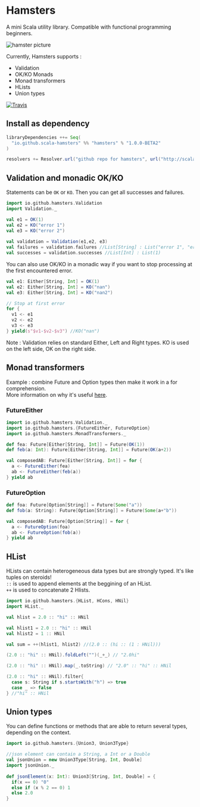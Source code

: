 # Hamsters

A mini Scala utility library. Compatible with functional programming beginners.

![hamster picture](https://avatars2.githubusercontent.com/u/18599689?v=3&s=200)

Currently, Hamsters supports :

 * Validation
 * OK/KO Monads
 * Monad transformers
 * HLists
 * Union types

[![Travis](https://travis-ci.org/scala-hamsters/hamsters.svg?branch=master)](https://travis-ci.org/scala-hamsters/hamsters)

## Install as dependency

```scala
libraryDependencies ++= Seq(
  "io.github.scala-hamsters" %% "hamsters" % "1.0.0-BETA2"
)

resolvers += Resolver.url("github repo for hamsters", url("http://scala-hamsters.github.io/hamsters/releases/"))(Resolver.ivyStylePatterns)
```

## Validation and monadic OK/KO

Statements can be `OK` or `KO`. Then you can get all successes and failures.

```scala
import io.github.hamsters.Validation
import Validation._

val e1 = OK(1)
val e2 = KO("error 1")
val e3 = KO("error 2")
 
val validation = Validation(e1,e2, e3)
val failures = validation.failures //List[String] : List("error 1", "error 2")
val successes = validation.successes //List[Int] : List(1)
```

You can also use OK/KO in a monadic way if you want to stop processing at the first encountered error.

```scala
val e1: Either[String, Int] = OK(1)
val e2: Either[String, Int] = KO("nan")
val e3: Either[String, Int] = KO("nan2")

// Stop at first error
for {
  v1 <- e1
  v2 <- e2
  v3 <- e3
} yield(s"$v1-$v2-$v3") //KO("nan")
```

Note : Validation relies on standard Either, Left and Right types. KO is used on the left side, OK on the right side.
 
##  Monad transformers

Example : combine Future and Option types then make it work in a for comprehension.  
More information on why it's useful [here](http://loicdescotte.github.io/posts/scala-compose-option-future/).

### FutureEither

```scala
import io.github.hamsters.Validation._
import io.github.hamsters.{FutureEither, FutureOption}
import io.github.hamsters.MonadTransformers._

def fea: Future[Either[String, Int]] = Future(OK(1))
def feb(a: Int): Future[Either[String, Int]] = Future(OK(a+2))

val composedAB: Future[Either[String, Int]] = for {
  a <- FutureEither(fea)
  ab <- FutureEither(feb(a))
} yield ab
```
### FutureOption

```scala
def foa: Future[Option[String]] = Future(Some("a"))
def fob(a: String): Future[Option[String]] = Future(Some(a+"b"))

val composedAB: Future[Option[String]] = for {
  a <- FutureOption(foa)
  ab <- FutureOption(fob(a))
} yield ab
```

## HList

HLists can contain heterogeneous data types but are strongly typed. It's like tuples on steroids!  
`::` is used to append elements at the beggining of an HList.  
`++` is used to concatenate 2 Hlists.
 
```scala
import io.github.hamsters.{HList, HCons, HNil}
import HList._

val hlist = 2.0 :: "hi" :: HNil

val hlist1 = 2.0 :: "hi" :: HNil
val hlist2 = 1 :: HNil

val sum = ++(hlist1, hlist2) //(2.0 :: (hi :: (1 : HNil)))

(2.0 :: "hi" :: HNil).foldLeft("")(_+_) // "2.0hi"

(2.0 :: "hi" :: HNil).map(_.toString) // "2.0" :: "hi" :: HNil

(2.0 :: "hi" :: HNil).filter{
  case s: String if s.startsWith("h") => true
  case _ => false
} //"hi" :: HNil

```

## Union types

You can define functions or methods that are able to return several types, depending on the context.

```scala
import io.github.hamsters.{Union3, Union3Type}

//json element can contain a String, a Int or a Double
val jsonUnion = new Union3Type[String, Int, Double]
import jsonUnion._
    
def jsonElement(x: Int): Union3[String, Int, Double] = {
  if(x == 0) "0"
  else if (x % 2 == 0) 1
  else 2.0
}
```
